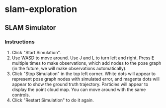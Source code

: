 # slam-exploration


## SLAM Simulator

### Instructions
1. Click "Start Simulation".
2. Use WASD to move around. Use J and L to turn left and right. Press E multiple times to make observations, which add nodes to the pose graph (in the future, we will make observations automatically).
3. Click "Stop Simulation" in the top left corner. White dots will appear to represent pose graph nodes with simulated error, and magenta dots will appear to show the ground truth trajectory. Particles will appear to display the point cloud map. You can move around with the same controls.
4. Click "Restart Simulation" to do it again.

